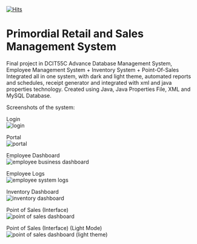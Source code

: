 [![Hits](https://hits.seeyoufarm.com/api/count/incr/badge.svg?url=https%3A%2F%2Fgithub.com%2Fcastilloglenn%2Fretail-sales-system&count_bg=%230C82D3&title_bg=%23555555&icon=myspace.svg&icon_color=%23E7E7E7&title=Visits&edge_flat=false)](https://hits.seeyoufarm.com)

# Primordial Retail and Sales Management System
Final project in DCIT55C Advance Database Management System, Employee Management System + Inventory System + Point-Of-Sales Integrated all in one system, with dark and light theme, automated reports and schedules, receipt generator and integrated with xml and java properties technology. Created using Java, Java Properties File, XML and MySQL Database.

Screenshots of the system:

Login<br />
![login](https://user-images.githubusercontent.com/55197203/117822189-e7e42e80-b29e-11eb-878f-d43a423ea3e9.JPG)

Portal<br />
![portal](https://user-images.githubusercontent.com/55197203/117822226-f2062d00-b29e-11eb-93e9-7bedd2fe1b87.JPG)

Employee Dashboard<br />
![employee business dashboard](https://user-images.githubusercontent.com/55197203/120976049-8a130b80-c7a4-11eb-8a91-b11926f13055.JPG)

Employee Logs<br />
![employee system logs](https://user-images.githubusercontent.com/55197203/120976107-97c89100-c7a4-11eb-8428-4b1f19eadc37.JPG)

Inventory Dashboard<br />
![inventory dashboard](https://user-images.githubusercontent.com/55197203/117822345-0fd39200-b29f-11eb-96fe-5107c167e5d3.JPG)

Point of Sales (Interface)<br />
![point of sales dashboard](https://user-images.githubusercontent.com/55197203/117822430-24178f00-b29f-11eb-9b6d-9b6e54388f57.JPG)

Point of Sales (Interface) (Light Mode)<br />
![point of sales dashboard (light theme)](https://user-images.githubusercontent.com/55197203/120975686-196bef00-c7a4-11eb-97b1-6bc3bb354830.JPG)
